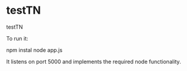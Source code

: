 # testTN
testTN

To run it:

npm instal
node app.js

It listens on port 5000 and implements the required node functionality.


